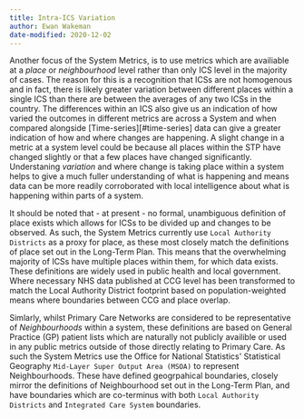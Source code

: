 ```yaml
---
title: Intra-ICS Variation
author: Ewan Wakeman
date-modified: 2020-12-02
---
```


Another focus of the System Metrics, is to use metrics which are availiable at a *place* or *neighbourhood* level rather than only ICS level in the majority of cases. The reason for this is a recognition that ICSs are not homogenous and in fact, there is likely greater variation between different places within a single ICS than there are between the averages of any two ICSs in the country. The differences within an ICS also give us an indication of how varied the outcomes in different metrics are across a System and when compared alongside [Time-series][#time-series] data can give a greater indication of how and where changes are happening. A slight change in a metric at a system level could be because all places within the STP have changed slightly or that a few places have changed significantly. Understaning *variation* and where change is taking place within a system helps to give a much fuller understanding of what is happening and means data can be more readily corroborated with local intelligence about what is happening within parts of a system.

It should be noted that - at present - no formal, unambiguous definition of place exists which allows for ICSs to be divided up and changes to be observed. As such, the System Metrics currently use `Local Authority Districts` as a proxy for place, as these most closely match the definitions of place set out in the Long-Term Plan. This means that the overwhelming majority of ICSs have multiple places within them, for which data exists. These definitions are widely used in public health and local government. Where necessary NHS data published at CCG level has been transformed to match the Local Authority District footprint based on population-weighted means where boundaries between CCG and place overlap.

Simlarly, whilst Primary Care Networks are considered to be representative of *Neighbourhoods* within a system, these definitions are based on General Practice (GP) patient lists which are naturally not publicly availible or used in any public metrics outside of those directly relating to Primary Care. As such the System Metrics use the Office for National Statistics' Statistical Geography `Mid-Layer Super Output Area (MSOA)` to represent Neighbourhoods. These have defined geogrpahical boundaries, closely mirror the definitions of Neighbourhood set out in the Long-Term Plan, and have boundaries which are co-terminus with both `Local Authority Districts` and `Integrated Care System` boundaries.